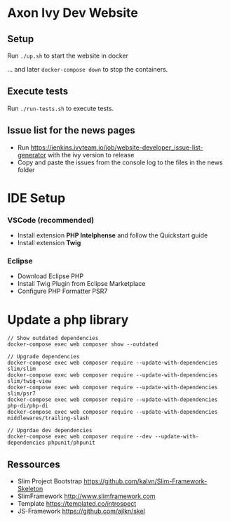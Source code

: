 # Axon Ivy Dev Website

## Setup
  
Run `./up.sh` to start the website in docker
  
... and later `docker-compose down` to stop the containers.

## Execute tests

Run `./run-tests.sh` to execute tests.

## Issue list for the news pages

- Run https://jenkins.ivyteam.io/job/website-developer_issue-list-generator with the ivy version to release
- Copy and paste the issues from the console log to the files in the news folder

# IDE Setup

### VSCode (recommended)

- Install extension **PHP Intelphense** and follow the Quickstart guide
- Install extension **Twig**

### Eclipse

- Download Eclipse PHP
- Install Twig Plugin from Eclipse Marketplace
- Configure PHP Formatter PSR7

# Update a php library

```
// Show outdated dependencies
docker-compose exec web composer show --outdated

// Upgrade dependencies
docker-compose exec web composer require --update-with-dependencies slim/slim
docker-compose exec web composer require --update-with-dependencies slim/twig-view
docker-compose exec web composer require --update-with-dependencies slim/psr7
docker-compose exec web composer require --update-with-dependencies php-di/php-di
docker-compose exec web composer require --update-with-dependencies middlewares/trailing-slash

// Upgrdae dev dependencies
docker-compose exec web composer require --dev --update-with-dependencies phpunit/phpunit
```

## Ressources

- Slim Project Bootstrap <https://github.com/kalvn/Slim-Framework-Skeleton>
- SlimFramework <http://www.slimframework.com>
- Template <https://templated.co/introspect>
- JS-Framework <https://github.com/ajlkn/skel>
